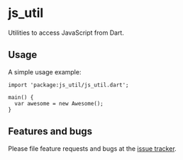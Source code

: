 # js_util

Utilities to access JavaScript from Dart.

## Usage

A simple usage example:

    import 'package:js_util/js_util.dart';

    main() {
      var awesome = new Awesome();
    }

## Features and bugs

Please file feature requests and bugs at the [issue tracker][tracker].

[tracker]: https://github.com/ProtoCatTeam/js_util/issues
